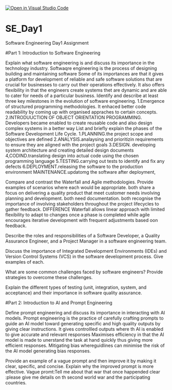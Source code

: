 [![Open in Visual Studio Code](https://classroom.github.com/assets/open-in-vscode-2e0aaae1b6195c2367325f4f02e2d04e9abb55f0b24a779b69b11b9e10269abc.svg)](https://classroom.github.com/online_ide?assignment_repo_id=18402648&assignment_repo_type=AssignmentRepo)
# SE_Day1
Software Engineering Day1 Assignment

#Part 1: Introduction to Software Engineering

Explain what software engineering is and discuss its importance in the technology industry.
Softwaqre engineering is the process of designing building and maintaining software
Some of its importances are that it gives a platform for development of reliable and safe software solutions that are crucial for businesses to carry out their operations effectively.
It also offers flexibility in that the engineers create systems thet are dynamic and are able to cater for needs of a particular business.
Identify and describe at least three key milestones in the evolution of software engineering.
1.Emergence of structured programming methodologies.
It enhaced better code readability by coming up with organised appraches to certain concepts.
2.INTRODUUCTION OF OBJECT ORIENTATION PROGRAMMING.
Developers became enabled to create reusable code and also design complex systems in a better way
List and briefly explain the phases of the Software Development Life Cycle.
1.PLANNING.the project scope and objectives are defined
2.ANALYSIS.analaysing and prioritizin requirements to ensure they are aligned with the project goals
3.DESIGN. developing system architecture and creating detailed design documents
4,CODIND.translating design into actual code using the chosen programming language
5.TESTING.carrying out tests to identify and fix any defects
6.DEPLOYMENT.releasing the software to the production environment
MAINTENANCE.updatomg the software after deployment,

Compare and contrast the Waterfall and Agile methodologies. Provide examples of scenarios where each would be appropriate.
both share a focus on delivering a quality product that meet customer needs involving planning and development.
both need documentation.
both recognise the importance of involving stakeholders throughout the project lifecycles to gather feedback.
DIFFERENCE
Waterfall allows linear approach with limited flexibility to adapt to changes once a phase is completed while agile encourages iterative development with frequent adjustments based oon feedback.

Describe the roles and responsibilities of a Software Developer, a Quality Assurance Engineer, and a Project Manager in a software engineering team.


Discuss the importance of Integrated Development Environments (IDEs) and Version Control Systems (VCS) in the software development process. Give examples of each.


What are some common challenges faced by software engineers? Provide strategies to overcome these challenges.


Explain the different types of testing (unit, integration, system, and acceptance) and their importance in software quality assurance.


#Part 2: Introduction to AI and Prompt Engineering


Define prompt engineering and discuss its importance in interacting with AI models.
Prompt engineering is the practice of carefully crafting prompts to guide an AI model toward generating specific and high quality outputs by giving clear instructions.
It gives controllled outputs where th AI is enabled to give accurate and relevant responses
Maximises efficiency in that the AI model is made to unerstand the task at hand quickly thus giving more efficient responses.
Mitigating bias whereguidlines can minimise the risk of the AI model generating bias responses.

Provide an example of a vague prompt and then improve it by making it clear, specific, and concise. Explain why the improved prompt is more effective.
Vague promt:Tell me about that war that once happended
clear :please give me details on th second world war and the participating countries.
